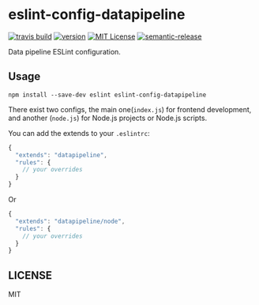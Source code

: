 # eslint-config-datapipeline

[![travis build](https://img.shields.io/travis/kentcdodds/eslint-config-datapipeline.svg?style=flat-square)](https://travis-ci.org/kentcdodds/eslint-config-datapipeline)
[![version](https://img.shields.io/npm/v/eslint-config-datapipeline.svg?style=flat-square)](http://npm.im/eslint-config-datapipeline)
[![MIT License](https://img.shields.io/npm/l/eslint-config-datapipeline.svg?style=flat-square)](http://opensource.org/licenses/MIT)
[![semantic-release](https://img.shields.io/badge/%20%20%F0%9F%93%A6%F0%9F%9A%80-semantic--release-e10079.svg?style=flat-square)](https://github.com/semantic-release/semantic-release)

Data pipeline ESLint configuration.

## Usage

```
npm install --save-dev eslint eslint-config-datapipeline
```

There exist two configs, the main one(`index.js`) for frontend development, and
another (`node.js`) for Node.js projects or Node.js scripts.

You can add the extends to your `.eslintrc`:

```javascript
{
  "extends": "datapipeline",
  "rules": {
    // your overrides
  }
}
```

Or

```javascript
{
  "extends": "datapipeline/node",
  "rules": {
    // your overrides
  }
}
```

## LICENSE

MIT
